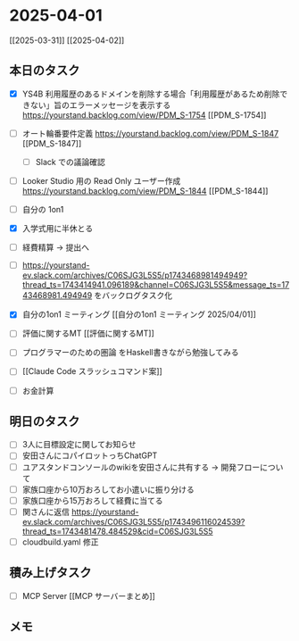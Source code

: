 # 2025-04-01

[[2025-03-31]] [[2025-04-02]]

## 本日のタスク

- [x] YS4B 利用履歴のあるドメインを削除する場合「利用履歴があるため削除できない」旨のエラーメッセージを表示する https://yourstand.backlog.com/view/PDM_S-1754 [[PDM_S-1754]]
- [ ] オート輪番要件定義 https://yourstand.backlog.com/view/PDM_S-1847 [[PDM_S-1847]]
  - [ ] Slack での議論確認
- [ ] Looker Studio 用の Read Only ユーザー作成 https://yourstand.backlog.com/view/PDM_S-1844 [[PDM_S-1844]]
- [ ] 自分の 1on1
- [x] 入学式用に半休とる
- [ ] 経費精算 -> 提出へ
- [ ] https://yourstand-ev.slack.com/archives/C06SJG3L5S5/p1743468981494949?thread_ts=1743414941.096189&channel=C06SJG3L5S5&message_ts=1743468981.494949 をバックログタスク化

- [x] 自分の1on1 ミーティング [[自分の1on1 ミーティング 2025/04/01]]
- [ ] 評価に関するMT [[評価に関するMT]]

- [ ] プログラマーのための圏論 をHaskell書きながら勉強してみる
- [ ] [[Claude Code スラッシュコマンド案]]
- [ ] お金計算

## 明日のタスク

- [ ] 3人に目標設定に関してお知らせ
- [ ] 安田さんにコパイロットっちChatGPT
- [ ] ユアスタンドコンソールのwikiを安田さんに共有する → 開発フローについて
- [ ] 家族口座から10万おろしてお小遣いに振り分ける
- [ ] 家族口座から15万おろして経費に当てる
- [ ] 関さんに返信 https://yourstand-ev.slack.com/archives/C06SJG3L5S5/p1743496116024539?thread_ts=1743481478.484529&cid=C06SJG3L5S5
- [ ] cloudbuild.yaml 修正

## 積み上げタスク

- [ ] MCP Server [[MCP サーバーまとめ]]

## メモ
